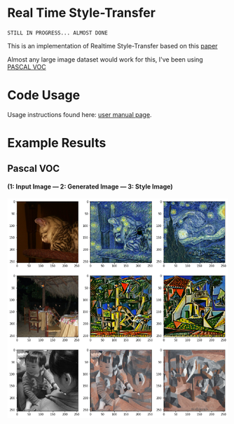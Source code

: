 # Real Time Style-Transfer
`STILL IN PROGRESS... ALMOST DONE`

This is an implementation of Realtime Style-Transfer based on this [paper](https://arxiv.org/pdf/1603.08155)

Almost any large image dataset would work for this, I've been using [PASCAL VOC](http://pjreddie.com/media/files/VOCtrainval_06-Nov-2007.tar)

# Code Usage

Usage instructions found here: [user manual page](USAGE.md).

# Example Results
## Pascal VOC
#### (1: Input Image  — 2: Generated Image — 3: Style Image)
![](examples/example.png)
